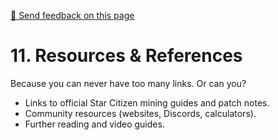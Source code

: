 [💬 Send feedback on this page](https://github.com/codepic/StarCitizen.Mining.Mole/issues/new?template=feedback.yml&title=Feedback+on+ResourcesReferences.md&page=ResourcesReferences.md)

# 11. Resources & References

Because you can never have too many links. Or can you?

- Links to official Star Citizen mining guides and patch notes.
- Community resources (websites, Discords, calculators).
- Further reading and video guides.
